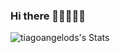 ### Hi there 🤘🏻🖖🏻🚀

<!--
**tiagoangelods/tiagoangelods** is a ✨ _special_ ✨ repository because its `README.md` (this file) appears on your GitHub profile.

Here are some ideas to get you started:

- 🔭 I’m currently working on ...
- 🌱 I’m currently learning ...
- 👯 I’m looking to collaborate on ...
- 🤔 I’m looking for help with ...
- 💬 Ask me about ...
- 📫 How to reach me: ...
- 😄 Pronouns: ...
- ⚡ Fun fact: ...
-->

![tiagoangelods's Stats](https://github-readme-stats.vercel.app/api?username=tiagoangelods&theme=tokyonight&show_icons=true&hide_border=false&count_private=true)
